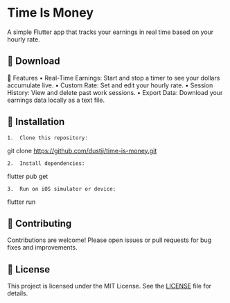 # Time Is Money

A simple Flutter app that tracks your earnings in real time based on your hourly rate.

## 📱 Download

🚀 Features
	•	Real-Time Earnings: Start and stop a timer to see your dollars accumulate live.
	•	Custom Rate: Set and edit your hourly rate.
	•	Session History: View and delete past work sessions.
	•	Export Data: Download your earnings data locally as a text file.

## 🔧 Installation
	1.	Clone this repository:

git clone https://github.com/dustij/time-is-money.git


	2.	Install dependencies:

flutter pub get


	3.	Run on iOS simulator or device:

flutter run



## 🤝 Contributing

Contributions are welcome! Please open issues or pull requests for bug fixes and improvements.

## 📄 License

This project is licensed under the MIT License. See the [LICENSE](LICENSE) file for details.